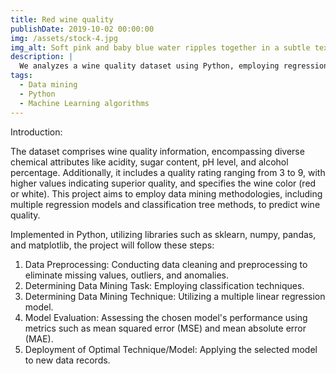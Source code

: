 ```yaml
---
title: Red wine quality
publishDate: 2019-10-02 00:00:00
img: /assets/stock-4.jpg
img_alt: Soft pink and baby blue water ripples together in a subtle texture.
description: |
  We analyzes a wine quality dataset using Python, employing regression and classification techniques to predict quality. Data preprocessing, model evaluation, and deployment are key phases, enhancing insights into wine quality assessment.
tags:
  - Data mining
  - Python
  - Machine Learning algorithms
---
```


Introduction:

The dataset comprises wine quality information, encompassing diverse chemical attributes like acidity, sugar content, pH level, and alcohol percentage. Additionally, it includes a quality rating ranging from 3 to 9, with higher values indicating superior quality, and specifies the wine color (red or white). This project aims to employ data mining methodologies, including multiple regression models and classification tree methods, to predict wine quality.

Implemented in Python, utilizing libraries such as sklearn, numpy, pandas, and matplotlib, the project will follow these steps:

1. Data Preprocessing: Conducting data cleaning and preprocessing to eliminate missing values, outliers, and anomalies.
2. Determining Data Mining Task: Employing classification techniques.
3. Determining Data Mining Technique: Utilizing a multiple linear regression model.
4. Model Evaluation: Assessing the chosen model's performance using metrics such as mean squared error (MSE) and mean absolute error (MAE).
5. Deployment of Optimal Technique/Model: Applying the selected model to new data records.
